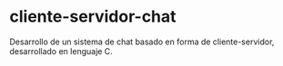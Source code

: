 # cliente-servidor-chat
Desarrollo de un sistema de chat basado en forma de cliente-servidor, desarrollado en lenguaje C.
